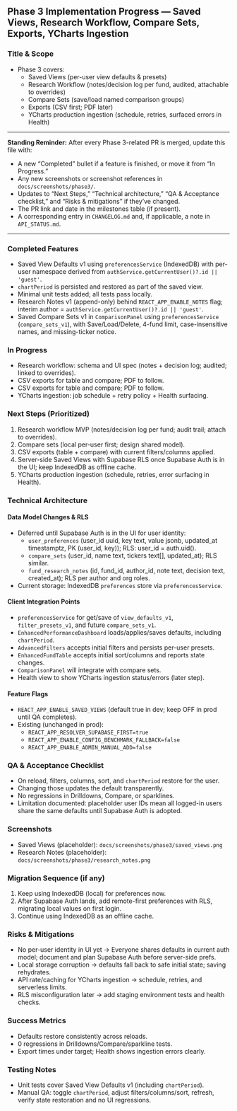 ## Phase 3 Implementation Progress — Saved Views, Research Workflow, Compare Sets, Exports, YCharts Ingestion

### Title & Scope
- Phase 3 covers:
  - Saved Views (per-user view defaults & presets)
  - Research Workflow (notes/decision log per fund, audited, attachable to overrides)
  - Compare Sets (save/load named comparison groups)
  - Exports (CSV first; PDF later)
  - YCharts production ingestion (schedule, retries, surfaced errors in Health)

---

**Standing Reminder:** After every Phase 3-related PR is merged, update this file with:

- A new “Completed” bullet if a feature is finished, or move it from “In Progress.”
- Any new screenshots or screenshot references in `docs/screenshots/phase3/`.
- Updates to “Next Steps,” “Technical architecture,” “QA & Acceptance checklist,” and “Risks & mitigations” if they’ve changed.
- The PR link and date in the milestones table (if present).
- A corresponding entry in `CHANGELOG.md` and, if applicable, a note in `API_STATUS.md`.

---

### Completed Features
- Saved View Defaults v1 using `preferencesService` (IndexedDB) with per-user namespace derived from `authService.getCurrentUser()?.id || 'guest'`.
- `chartPeriod` is persisted and restored as part of the saved view.
- Minimal unit tests added; all tests pass locally.
 - Research Notes v1 (append-only) behind `REACT_APP_ENABLE_NOTES` flag; interim author = `authService.getCurrentUser()?.id || 'guest'`.
 - Saved Compare Sets v1 in `ComparisonPanel` using `preferencesService` (`compare_sets_v1`), with Save/Load/Delete, 4-fund limit, case-insensitive names, and missing-ticker notice.

### In Progress
- Research workflow: schema and UI spec (notes + decision log; audited; linked to overrides).
- CSV exports for table and compare; PDF to follow.
- CSV exports for table and compare; PDF to follow.
- YCharts ingestion: job schedule + retry policy + Health surfacing.

### Next Steps (Prioritized)
1) Research workflow MVP (notes/decision log per fund; audit trail; attach to overrides).
2) Compare sets (local per-user first; design shared model).
3) CSV exports (table + compare) with current filters/columns applied.
4) Server-side Saved Views with Supabase RLS once Supabase Auth is in the UI; keep IndexedDB as offline cache.
5) YCharts production ingestion (schedule, retries, error surfacing in Health).

### Technical Architecture

#### Data Model Changes & RLS
- Deferred until Supabase Auth is in the UI for user identity:
  - `user_preferences` (user_id uuid, key text, value jsonb, updated_at timestamptz, PK (user_id, key)); RLS: user_id = auth.uid().
  - `compare_sets` (user_id, name text, tickers text[], updated_at); RLS similar.
  - `fund_research_notes` (id, fund_id, author_id, note text, decision text, created_at); RLS per author and org roles.
- Current storage: IndexedDB `preferences` store via `preferencesService`.

#### Client Integration Points
- `preferencesService` for get/save of `view_defaults_v1`, `filter_presets_v1`, and future `compare_sets_v1`.
- `EnhancedPerformanceDashboard` loads/applies/saves defaults, including `chartPeriod`.
- `AdvancedFilters` accepts initial filters and persists per-user presets.
- `EnhancedFundTable` accepts initial sort/columns and reports state changes.
- `ComparisonPanel` will integrate with compare sets.
- Health view to show YCharts ingestion status/errors (later step).

#### Feature Flags
- `REACT_APP_ENABLE_SAVED_VIEWS` (default true in dev; keep OFF in prod until QA completes).
- Existing (unchanged in prod):
  - `REACT_APP_RESOLVER_SUPABASE_FIRST=true`
  - `REACT_APP_ENABLE_CONFIG_BENCHMARK_FALLBACK=false`
  - `REACT_APP_ENABLE_ADMIN_MANUAL_ADD=false`

### QA & Acceptance Checklist
- On reload, filters, columns, sort, and `chartPeriod` restore for the user.
- Changing those updates the default transparently.
- No regressions in Drilldowns, Compare, or sparklines.
- Limitation documented: placeholder user IDs mean all logged-in users share the same defaults until Supabase Auth is adopted.

### Screenshots
- Saved Views (placeholder): `docs/screenshots/phase3/saved_views.png`
 - Research Notes (placeholder): `docs/screenshots/phase3/research_notes.png`

### Migration Sequence (if any)
1) Keep using IndexedDB (local) for preferences now.
2) After Supabase Auth lands, add remote-first preferences with RLS, migrating local values on first login.
3) Continue using IndexedDB as an offline cache.

### Risks & Mitigations
- No per-user identity in UI yet → Everyone shares defaults in current auth model; document and plan Supabase Auth before server-side prefs.
- Local storage corruption → defaults fall back to safe initial state; saving rehydrates.
- API rate/caching for YCharts ingestion → schedule, retries, and serverless limits.
- RLS misconfiguration later → add staging environment tests and health checks.

### Success Metrics
- Defaults restore consistently across reloads.
- 0 regressions in Drilldowns/Compare/sparkline tests.
- Export times under target; Health shows ingestion errors clearly.

### Testing Notes
- Unit tests cover Saved View Defaults v1 (including `chartPeriod`).
- Manual QA: toggle `chartPeriod`, adjust filters/columns/sort, refresh, verify state restoration and no UI regressions.


